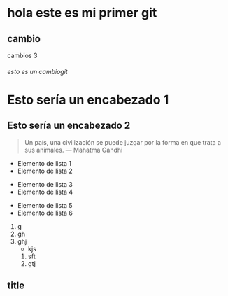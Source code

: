 # hola este es mi primer git

## cambio

cambios 3

###### esto es un cambiogit 

Esto sería un encabezado 1
===
Esto sería un encabezado 2
--

> Un país, una civilización se puede juzgar por la forma en que trata a sus animales.  — Mahatma Gandhi


- Elemento de lista 1
- Elemento de lista 2
* Elemento de lista 3
* Elemento de lista 4
+ Elemento de lista 5
+ Elemento de lista 6

1. g
2. gh
3. ghj
    - kjs
    1. sft
    1. gtj

<h2>title</h2>